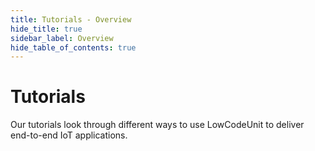 ```yaml
---
title: Tutorials - Overview
hide_title: true
sidebar_label: Overview
hide_table_of_contents: true
---
```


# Tutorials

Our tutorials look through different ways to use LowCodeUnit to deliver end-to-end IoT applications.  
